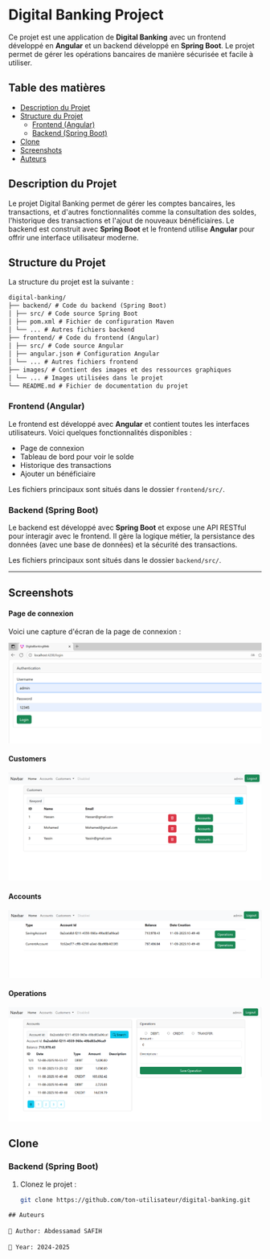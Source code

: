 # Digital Banking Project

Ce projet est une application de **Digital Banking** avec un frontend développé en **Angular** et un backend développé en **Spring Boot**. Le projet permet de gérer les opérations bancaires de manière sécurisée et facile à utiliser.

## Table des matières

- [Description du Projet](#description-du-projet)
- [Structure du Projet](#structure-du-projet)
  - [Frontend (Angular)](#frontend-angular)
  - [Backend (Spring Boot)](#backend-spring-boot)
- [Clone](#clone)
- [Screenshots](#screenshots)
- [Auteurs](#auteurs)

## Description du Projet

Le projet Digital Banking permet de gérer les comptes bancaires, les transactions, et d'autres fonctionnalités comme la consultation des soldes, l'historique des transactions et l'ajout de nouveaux bénéficiaires. Le backend est construit avec **Spring Boot** et le frontend utilise **Angular** pour offrir une interface utilisateur moderne.

## Structure du Projet

La structure du projet est la suivante :
```
digital-banking/
├── backend/ # Code du backend (Spring Boot)
│ ├── src/ # Code source Spring Boot
│ ├── pom.xml # Fichier de configuration Maven
│ └── ... # Autres fichiers backend
├── frontend/ # Code du frontend (Angular)
│ ├── src/ # Code source Angular
│ ├── angular.json # Configuration Angular
│ └── ... # Autres fichiers frontend
├── images/ # Contient des images et des ressources graphiques
│ └── ... # Images utilisées dans le projet
└── README.md # Fichier de documentation du projet
```
### Frontend (Angular)

Le frontend est développé avec **Angular** et contient toutes les interfaces utilisateurs. Voici quelques fonctionnalités disponibles :

- Page de connexion
- Tableau de bord pour voir le solde
- Historique des transactions
- Ajouter un bénéficiaire

Les fichiers principaux sont situés dans le dossier `frontend/src/`.

### Backend (Spring Boot)

Le backend est développé avec **Spring Boot** et expose une API RESTful pour interagir avec le frontend. Il gère la logique métier, la persistance des données (avec une base de données) et la sécurité des transactions.

Les fichiers principaux sont situés dans le dossier `backend/src/`.

---
## Screenshots

#### Page de connexion

Voici une capture d'écran de la page de connexion :

![Page de connexion](images_digitalBanking/login.png)

#### Customers

![Dashboard de customers](images_digitalBanking/customers.png)

#### Accounts

![Dashboard de accounts](images_digitalBanking/accounts.png)

#### Operations

![Dashboard de operations](images_digitalBanking/operations.png)

## Clone

### Backend (Spring Boot)

1. Clonez le projet :
   ```bash
   git clone https://github.com/ton-utilisateur/digital-banking.git
```
## Auteurs

🧠 Author: Abdessamad SAFIH

📅 Year: 2024-2025